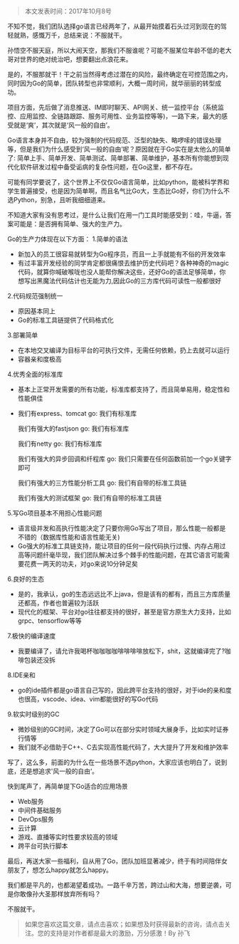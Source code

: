 > 本文发表时间：2017年10月8号

不知不觉，我们团队选择go语言已经两年了，从最开始摸着石头过河到现在的驾轻就熟，感慨万千，总结来说：不服就干。

孙悟空不服天庭，所以大闹天空，那我们不服谁呢？可能不服某位年龄不低的老大哥对世界的绝对统治吧，想要翻出点浪花来。

是的，不服那就干！干之前当然得考虑过潜在的风险，最终确定在可控范围之内，同时因为Go的简单，团队转型也非常顺利，大概一周时间，就华丽丽的转型成功。

项目方面，先后做了消息推送、IM即时聊天、API网关、统一监控平台（系统监控、应用监控、全链路跟踪、服务可用性、业务监控等等)，一路下来，最大的感受就是‘爽’，其次就是‘风一般的自由’。

Go语言本身并不自由，较为强制的代码规范、泛型的缺失、略啰嗦的错误处理等，但是我们为什么感受到‘风一般的自由’呢？原因就在于Go实在是太他么的简单了: 简单上手、简单开发、简单测试、简单部署、简单维护，基本所有你能想到现代化软件研发过程中备受诟病的复杂性问题，在Go这里，都不存在。

可能有同学要说了，这个世界上不仅仅Go语言简单，比如python，能被科学界和学生普遍接受，也是因为简单啊，而且名气比Go大，生态比Go好，你们为什么不选Python，别急，且听我细细道来。

不知道大家有没有思考过，是什么让我们在用一门工具时能感受到：哇，牛逼，答案可能是：是否拥有简单、强大的生产力。

Go的生产力体现在以下方面：
1.简单的语法
 - 新加入的员工很容易就转型为Go程序员，而且一上手就能有不俗的开发效率
- 有过丰富开发经验的同学肯定都很痛恨去维护历史代码吧？各种神奇的magic代码，就算你喊破喉咙也没人能帮你解决这些，还好Go的语法足够简单，你想写出黑魔法代码估计也无能为力,因此Go的三方库代码可读性一般都很好

2.代码规范强制统一
- 原因基本同上
- Go的标准工具链提供了代码格式化

3.部署简单
- 在本地交叉编译为目标平台的可执行文件，无需任何依赖，扔上去就可以运行
- 容器亲和度极高

4.优秀全面的标准库
- 基本上正常开发需要的所有功能，标准库都支持了，而且简单易用，稳定性和性能俱佳
-   我们有express、tomcat
      go: 我们有标准库

     我们有强大的fastjson
      go: 我们有标准库
     
     我们有netty
     go: 我们有标准库

     我们有强大的异步回调和纤程库
     go: 我们只需要在任何函数前加一个go关键字即可

    我们有强大的三方性能分析工具
    go: 我们有自带的标准工具链

    我们有强大的测试框架
    go: 我们有自带的标准工具链

  
5.写Go项目基本不用担心性能问题
- 语言级并发和高执行性能决定了只要你用Go写出了项目，那么性能一般都是不错的（数据库性能和语言性能无关)
- Go强大的标准工具链支持，能让项目的任何一段代码执行过慢、内存占用过高等问题纤毫毕现，我们团队解决过多个棘手的性能问题，在其它语言可能需要花费一两天的功夫，对go来说10分钟足矣

6.良好的生态
- 是的，我承认，go的生态远远比不上java，但是该有的都有，而且三方库质量还都高，作者也普遍较为活跃
- 现代化的框架、平台对go往往都支持的很好，甚至是官方原生大力支持，比如grpc、tensorflow等等

7.极快的编译速度
- 我要编译了，请允许我喝杯咖咖咖咖啡啡啡啡放松下，shit，这就编译完了?咖啡包装还没拆

8.IDE亲和
- go的ide插件都是go语言自己写的，因此跨平台支持的很好，对于ide的亲和度也很高，vscode、idea、vim都能很好的写Go代码

9.软实时级别的GC
- 微妙级别的GC时间，决定了Go可以在部分实时领域大展身手，比如实时证券行情等
- 我们就不必借助于C++、C去实现高性能代码了，大大提升了开发和维护效率

写了，这么多，前面的为什么在一些场景不选python，大家应该也明白了，说到底，还是想追求'风一般的自由‘。

快到尾声了，再简单提下Go适合的应用场景
- Web服务
- 中间件基础服务
- DevOps服务
- 云计算
- 游戏、直播等实时性要求较高的领域
- 跨平台可执行脚本

最后，再送大家一些福利，自从用了Go，团队加班显著减少，终于有时间陪伴女朋友了，想怎么happy就怎么happy。

我们都是平凡的，也都渴望着成功。一路千辛万苦，跨过山和大海，想要逆袭，可是你敢像孙大圣那样放弃所有吗？

不服就干。

> 如果您喜欢这篇文章，请点击喜欢；如果想及时获得最新的咨询，请点击关注。您的支持是对作者都是最大的激励，万分感激！By 孙飞